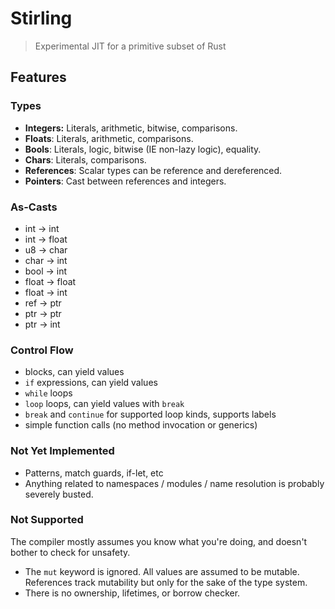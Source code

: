# Stirling

> Experimental JIT for a primitive subset of Rust
## Features

### Types
- **Integers:** Literals, arithmetic, bitwise, comparisons.
- **Floats**: Literals, arithmetic, comparisons.
- **Bools**: Literals, logic, bitwise (IE non-lazy logic), equality.
- **Chars**: Literals, comparisons.
- **References**: Scalar types can be reference and dereferenced.
- **Pointers**: Cast between references and integers.

### As-Casts
- int -> int
- int -> float
- u8 -> char
- char -> int
- bool -> int
- float -> float
- float -> int
- ref -> ptr
- ptr -> ptr
- ptr -> int

### Control Flow
- blocks, can yield values
- `if` expressions, can yield values
- `while` loops
- `loop` loops, can yield values with `break`
- `break` and `continue` for supported loop kinds, supports labels
- simple function calls (no method invocation or generics)

### Not Yet Implemented
- Patterns, match guards, if-let, etc
- Anything related to namespaces / modules / name resolution is probably severely busted.

### Not Supported
The compiler mostly assumes you know what you're doing, and doesn't bother to check for unsafety.
- The `mut` keyword is ignored. All values are assumed to be mutable. References track mutability but only for the sake of the type system.
- There is no ownership, lifetimes, or borrow checker.
